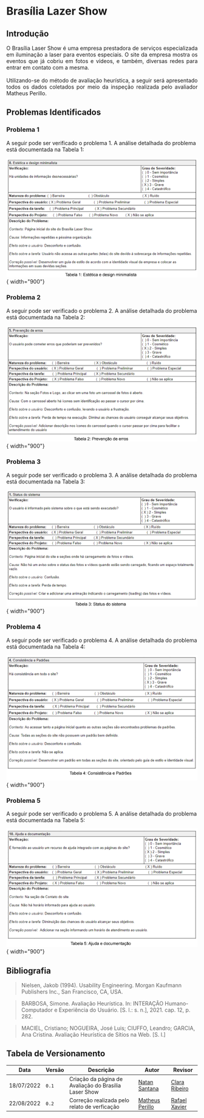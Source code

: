 # Brasília Lazer Show

## Introdução

<div style="text-align: justify">
O Brasília Laser Show é uma empresa prestadora de serviços especializada
em iluminação a laser para eventos especiais. O site da empresa mostra os eventos
que já cobriu em fotos e vídeos, e também, diversas redes para entrar em contato
com a mesma.
<br/>
<br>
Utilizando-se do método de avaliação heurística, a seguir será apresentado todos os dados coletados por meio da inspeção realizada pelo avaliador Matheus Perillo.
</div>

## Problemas Identificados

### Problema 1
A seguir pode ser verificado o problema 1. A análise detalhada do problema está documentada na Tabela 1:

![Tabela 1](../../assets/avaliacao/brasilia_lazer/tabela1.png){ width="900"}

### Problema 2
A seguir pode ser verificado o problema 2. A análise detalhada do problema está documentada na Tabela 2:

![Tabela 2](../../assets/avaliacao/brasilia_lazer/tabela2.png){ width="900"}

### Problema 3
A seguir pode ser verificado o problema 3. A análise detalhada do problema está documentada na Tabela 3:

![Tabela 3](../../assets/avaliacao/brasilia_lazer/tabela3.png){ width="900"}

### Problema 4
A seguir pode ser verificado o problema 4. A análise detalhada do problema está documentada na Tabela 4:

![Tabela 4](../../assets/avaliacao/brasilia_lazer/tabela4.png){ width="900"}

### Problema 5
A seguir pode ser verificado o problema 5. A análise detalhada do problema está documentada na Tabela 5:

![Tabela 5](../../assets/avaliacao/brasilia_lazer/tabela5.png){ width="900"}

## Bibliografia
> Nielsen, Jakob (1994). Usability Engineering. Morgan Kaufmann Publishers Inc., San Francisco, CA, USA.

> BARBOSA, Simone. Avaliação Heurística. In: INTERAÇÃO Humano-Computador e Experiência do Usuário. [S. l.: s. n.], 2021. cap. 12, p. 282.

> MACIEL, Cristiano; NOGUEIRA, José Luis; CIUFFO, Leandro; GARCIA, Ana Cristina. Avaliação Heurística de Sítios na Web. [S. l.]

## Tabela de Versionamento

| Data | Versão | Descrição | Autor | Revisor |
| ---- | ------ | --------- | ----- | ------- |
| 18/07/2022 | `0.1`  | Criação da página de Avaliação do Brasilia Laser Show | [Natan Santana](https://github.com/Neitan2001) | [Clara Ribeiro](https://github.com/clara-ribeiro)
| 22/08/2022 | `0.2`  | Correção realizada pelo relato de verficação| [Matheus Perillo](https://github.com/MatheusPerillo) | [Rafael Xavier](https://github.com/rafaelxavierr)